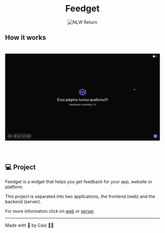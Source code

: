 <h1 align="center">Feedget</h1>

<p align="center">
  <img src="https://img.shields.io/static/v1?label=NLW&message=Return&color=8257E5&labelColor=000000" alt="NLW Return" />
</p>

## How it works

<h1 align="center">
    <img alt="Feedget" src=".github/use-case.gif" />
</h1>

<br>

## 💻 Project

Feedget is a widget that helps you get feedback for your app, website or platform.

This project is separated into two applications, the frontend (web) and the backend (server).

For more information click on [web](web/README.md) or [server](server/README.md).

---

Made with 💜 by Caio 👋🏻
